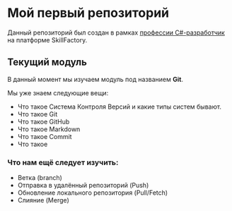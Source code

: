 # Мой первый репозиторий

Данный репозиторий был создан в рамках [профессии C#-разработчик](https://skillfactory.ru/csharp) на платформе SkillFactory.

## Текущий модуль
В данный момент мы изучаем модуль под названием **Git**.

Мы уже знаем следующие вещи:
* Что такое Система Контроля Версий и какие типы систем бывают.
* Что такое Git
* Что такое GitHub
* Что такое Markdown
* Что такое Commit
* Что такое 

### Что нам ещё следует изучить:
* Ветка (branch)
* Отправка в удалённый репозиторий (Push)
* Обновление локального репозитория (Pull/Fetch)
* Слияние (Merge)
